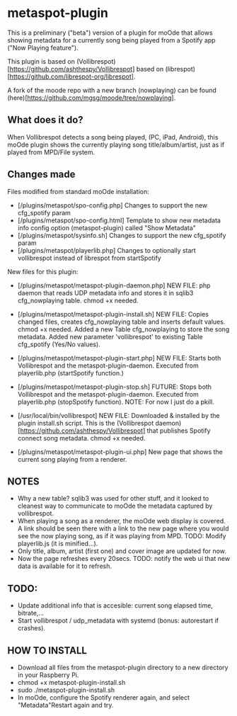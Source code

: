 # metaspot-plugin

This is a preliminary ("beta") version of a plugin for moOde that allows showing metadata for a currently song being played from a Spotify app ("Now Playing feature").

This plugin is based on (Vollibrespot)[https://github.com/ashthespy/Vollibrespot] based on (librespot)[https://github.com/librespot-org/librespot].

A fork of the moode repo with a new branch (nowplaying) can be found (here)[https://github.com/mgsg/moode/tree/nowplaying].

## What does it do?
When Vollibrespot detects a song being played, (PC, iPad, Android), this moOde plugin shows the currently playing song title/album/artist, just as if played from MPD/File system.

## Changes made

Files modified from standard moOde installation:

- [/plugins/metaspot/spo-config.php] Changes to support the new cfg_spotify param
- [/plugins/metaspot/spo-config.html] Template to show new metadata info config option (metaspot-plugin) called "Show Metadata"
- [/plugins/metaspot/sysinfo.sh] Changes to support the new cfg_spotify param
- [/plugins/metaspot/playerlib.php] Changes to optionally start vollibrespot instead of librespot from startSpotify

New files for this plugin:

- [/plugins/metaspot/metaspot-plugin-daemon.php] NEW FILE: php daemon that reads UDP metadata info and stores it in sqlib3 cfg_nowplaying table. chmod +x needed.
- [/plugins/metaspot/metaspot-plugin-install.sh] NEW FILE: Copies changed files, creates cfg_nowplaying table and inserts default values. chmod +x needed. Added a new Table cfg_nowplaying to store the song metadata. Added new parameter 'vollibrespot' to existing Table cfg_spotify (Yes/No values).
- [/plugins/metaspot/metaspot-plugin-start.php] NEW FILE: Starts both Vollibrespot and the metaspot-plugin-daemon. Executed from playerlib.php (startSpotify function.)
- [/plugins/metaspot/metaspot-plugin-stop.sh] FUTURE: Stops both Vollibrespot and the metaspot-plugin-daemon. Executed from playerlib.php (stopSpotify function). NOTE: For now I just do a pkill.

- [/usr/local/bin/vollibrespot] NEW FILE: Downloaded & installed by the plugin install.sh script. This is the (Vollibrespot daemon)[https://github.com/ashthespy/Vollibrespot] that publishes Spotify connect song metadata. chmod +x needed.
- [/plugins/metaspot/metaspot-plugin-ui.php] New page that shows the current song playing from a renderer.

## NOTES

- Why a new table? sqlib3 was used for other stuff, and it looked to cleanest way to communicate to moOde the metadata captured by vollibrespot.
- When playing a song as a renderer, the moOde web display is covered. A link should be seen there with a link to the new page where you would see the now playing song, as if it was playing from MPD. TODO: Modify playerlib.js (it is minified...).
- Only title, album, artist (first one) and cover image are updated for now.
- Now the page refreshes every 20secs. TODO: notify the web ui that new data is available for it to refresh.

## TODO:

- Update additional info that is accesible: current song elapsed time, bitrate,...
- Start vollibrespot / udp_metadata with systemd (bonus: autorestart if crashes).


## HOW TO INSTALL
- Download all files from the metaspot-plugin directory to a new directory in your Raspberry Pi.
- chmod +x metaspot-plugin-install.sh
- sudo ./metaspot-plugin-install.sh
- In moOde, configure the Spotify renderer again, and select "Metadata"Restart again and try.
